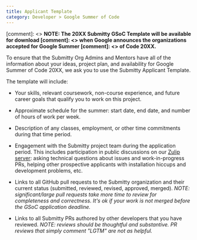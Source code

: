 ```yaml
---
title: Applicant Template
category: Developer > Google Summer of Code
---
```


[comment]: <> **NOTE: The 20XX Submitty GSoC Template will be available for download
[comment]: <>   when Google announces the organizations accepted for Google Summer
[comment]: <>   of Code 20XX.**

To ensure that the Submitty Org Admins and Mentors have all of the
information about your ideas, project plan, and availability for
Google Summer of Code 20XX, we ask you to use the Submitty Applicant
Template.

The template will include:

* Your skills, relevant coursework, non-course experience, and future
  career goals that qualify you to work on this project.

* Approximate schedule for the summer: start date, end date, and
  number of hours of work per week.

* Description of any classes, employment, or other time commitments
  during that time period.

* Engagement with the Submitty project team during the application
  period.  This includes participation in public discussions on our
  [Zulip server](/contact): asking technical questions about issues
  and work-in-progress PRs, helping other prospective applicants with
  installation hiccups and development problems, etc.

* Links to all GitHub pull requests to the Submitty organization and
  their current status (submitted, reviewed, revised, approved,
  merged).  _NOTE: significant/large pull requests take more time to
  review for completeness and correctness.  It's ok if your work is
  not merged before the GSoC application deadline._

* Links to all Submitty PRs authored by other developers that you have
  reviewed.  _NOTE: reviews should be thoughtful and substantive.  PR
  reviews that simply comment "LGTM" are not as helpful._

